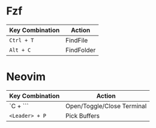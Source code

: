 # Fzf

| Key Combination | Action     |
| --------------- | ---------- |
| `Ctrl + T`      | FindFile   |
| `Alt + C`       | FindFolder |

# Neovim

| Key Combination | Action                     |
| --------------- | -------------------------- |
| `C + \```       | Open/Toggle/Close Terminal |
| `<Leader> + P`  | Pick Buffers               |
